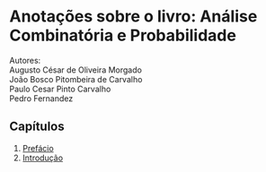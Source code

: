 # Anotações sobre o livro: Análise Combinatória e Probabilidade

<p>Autores: <br>
Augusto César de Oliveira Morgado <br>
João Bosco Pitombeira de Carvalho <br>
Paulo Cesar Pinto Carvalho <br>
Pedro Fernandez <br>
</p>

## Capítulos
1. <a href="https://github.com/DAngelo-S/Estatistica-Basica-e-R/blob/master/AnaliseCombEProb/0-Prefacio.md">Prefácio</a>  
2. <a href="https://github.com/DAngelo-S/Estatistica-Basica-e-R/blob/master/AnaliseCombEProb/1-Introducao.md">Introdução</a>  

